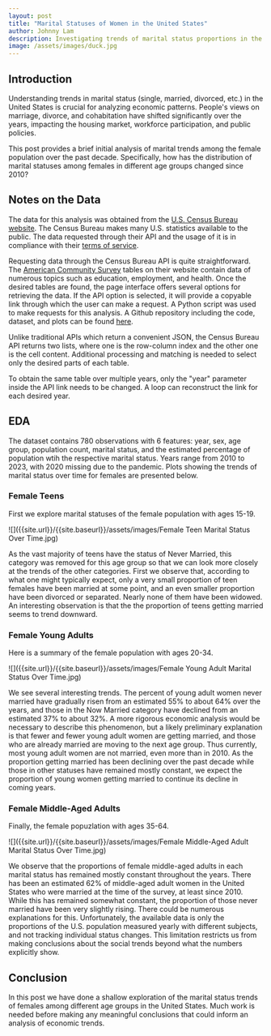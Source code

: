 ```yaml
---
layout: post
title: "Marital Statuses of Women in the United States"
author: Johnny Lam
description: Investigating trends of marital status proportions in the United States over the past decade
image: /assets/images/duck.jpg
---
```


## Introduction

Understanding trends in marital status (single, married, divorced, etc.) in the United States is crucial for analyzing economic patterns. People's views on marriage, divorce, and cohabitation have shifted significantly over the years, impacting the housing market, workforce participation, and public policies. 

This post provides a brief initial analysis of marital trends among the female population over the past decade. Specifically, how has the distribution of marital statuses among females in different age groups changed since 2010?

## Notes on the Data

The data for this analysis was obtained from the [U.S. Census Bureau website](https://www.census.gov/data/developers/about.html). The Census Bureau makes many U.S. statistics available to the public. The data requested through their API and the usage of it is in compliance with their [terms of service](https://www.census.gov/data/developers/about/terms-of-service.html).

Requesting data through the Census Bureau API is quite straightforward. The [American Community Survey](https://data.census.gov/) tables on their website contain data of numerous topics such as education, employment, and health. Once the desired tables are found, the page interface offers several options for retrieving the data. If the API option is selected, it will provide a copyable link through which the user can make a request. A Python script was used to make requests for this analysis. A Github repository including the code, dataset, and plots can be found [here](https://github.com/jl240/Marital-Statuses-in-the-United-States).

Unlike traditional APIs which return a convenient JSON, the Census Bureau API returns two lists, where one is the row-column index and the other one is the cell content. Additional processing and matching is needed to select only the desired parts of each table.

To obtain the same table over multiple years, only the "year" parameter inside the API link needs to be changed. A loop can reconstruct the link for each desired year. 

## EDA

The dataset contains 780 observations with 6 features: year, sex, age group, population count, marital status, and the estimated percentage of population wtih the respective marital status. Years range from 2010 to 2023, with 2020 missing due to the pandemic. Plots showing the trends of marital status over time for females are presented below.

### Female Teens

First we explore marital statuses of the female population with ages 15-19.

![]({{site.url}}/{{site.baseurl}}/assets/images/Female Teen Marital Status Over Time.jpg)

As the vast majority of teens have the status of Never Married, this category was removed for this age group so that we can look more closely at the trends of the other categories. First we observe that, according to what one might typically expect, only a very small proportion of teen females have been married at some point, and an even smaller proportion have been divorced or separated. Nearly none of them have been widowed. An interesting observation is that the the proportion of teens getting married seems to trend downward.

### Female Young Adults

Here is a summary of the female population with ages 20-34.

![]({{site.url}}/{{site.baseurl}}/assets/images/Female Young Adult Marital Status Over Time.jpg)

We see several interesting trends. The percent of young adult women never married have gradually risen from an estimated 55% to about 64% over the years, and those in the Now Married category have declined from an estimated 37% to about 32%. A more rigorous economic analysis would be necessary to describe this phenomenon, but a likely preliminary explanation is that fewer and fewer young adult women are getting married, and those who are already married are moving to the next age group. Thus currently, most young adult women are not married, even more than in 2010. As the proportion getting married has been declining over the past decade while those in other statuses have remained mostly constant, we expect the proportion of young women getting married to continue its decline in coming years.


### Female Middle-Aged Adults

Finally, the female popuzlation with ages 35-64.

![]({{site.url}}/{{site.baseurl}}/assets/images/Female Middle-Aged Adult Marital Status Over Time.jpg)

We observe that the proportions of female middle-aged adults in each marital status has remained mostly constant throughout the years. There has been an estimated 62% of middle-aged adult women in the United States who were married at the time of the survey, at least since 2010. While this has remained somewhat constant, the proportion of those never married have been very slightly rising. There could be numerous explanations for this. Unfortunately, the available data is only the proportions of the U.S. population measured yearly with different subjects, and not tracking individual status changes. This limitation restricts us from making conclusions about the social trends beyond what the numbers explicitly show.


## Conclusion

In this post we have done a shallow exploration of the marital status trends of females among different age groups in the United States. Much work is needed before making any meaningful conclusions that could inform an analysis of economic trends.